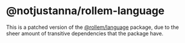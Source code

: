 # @notjustanna/rollem-language

This is a patched version of the
[@rollem/language](https://github.com/rollem-discord/rollem-discord/tree/master/packages/language) package,
due to the sheer amount of transitive dependencies that the package have.

